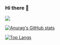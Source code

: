### Hi there 👋

![](https://gh-hits.nomadcoders.workers.dev/view?username=kim-hyunjin)

[![Anurag's GitHub stats](https://github-readme-stats-kim-hyunjin.vercel.app/api?username=kim-hyunjin&hide=stars,contribs,issues)](https://github.com/kim-hyunjin/github-readme-stats)

<!-- fork한 repository는 통계에 적용 안되는 듯 -->
[![Top Langs](https://github-readme-stats-kim-hyunjin.vercel.app/api/top-langs/?username=kim-hyunjin&layout=compact&langs_count=10&exclude_repo=hello-java)](https://github.com/kim-hyunjin/github-readme-stats)
<!--
**kim-hyunjin/kim-hyunjin** is a ✨ _special_ ✨ repository because its `README.md` (this file) appears on your GitHub profile.

Here are some ideas to get you started:

- 🔭 I’m currently working on ...
- 🌱 I’m currently learning ...
- 👯 I’m looking to collaborate on ...
- 🤔 I’m looking for help with ...
- 💬 Ask me about ...
- 📫 How to reach me: ...
- 😄 Pronouns: ...
- ⚡ Fun fact: ...
-->
